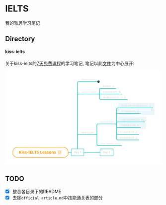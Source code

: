 # IELTS

我的雅思学习笔记



## Directory

#### kiss-ielts

关于kiss-ielts的[7天免费课程](https://kissielts.com/courses/7-self-study/1-7-day-free-course)的学习笔记, 笔记以此[文件](kiss-ielts/Kiss-IELTS-Lessons.xmind)为中心展开:

![](./kiss-ielts/img/Kiss-IELTS-Lessons.svg)



## TODO

- [x] 整合各目录下的README
- [x] 去除`official article.md`中技能通关表的部分